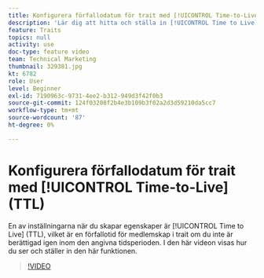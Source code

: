 ```yaml
---
title: Konfigurera förfallodatum för trait med [!UICONTROL Time-to-Live] (TTL)
description: 'Lär dig att hitta och ställa in [!UICONTROL Time to Live] (TTL) i Audience Manager. Använd den här inställningen när du skapar egenskaper, som anger att medlemskapet i egenskapen ska upphöra att gälla om en användare inte kvalificerar om sig inom den angivna tidsperioden. '
feature: Traits
topics: null
activity: use
doc-type: feature video
team: Technical Marketing
thumbnail: 329381.jpg
kt: 6782
role: User
level: Beginner
exl-id: 7190963c-9731-4ee2-b312-949d3f42f0b3
source-git-commit: 124f03208f2b4e3b109b3f02a2d3d59210da5cc7
workflow-type: tm+mt
source-wordcount: '87'
ht-degree: 0%

---
```


# Konfigurera förfallodatum för trait med [!UICONTROL Time-to-Live] (TTL)

En av inställningarna när du skapar egenskaper är [!UICONTROL Time to Live] (TTL), vilket är en förfallotid för medlemskap i trait om du inte är berättigad igen inom den angivna tidsperioden. I den här videon visas hur du ser och ställer in den här funktionen.

>[!VIDEO](https://video.tv.adobe.com/v/329381/?quality=12&learn=on)
